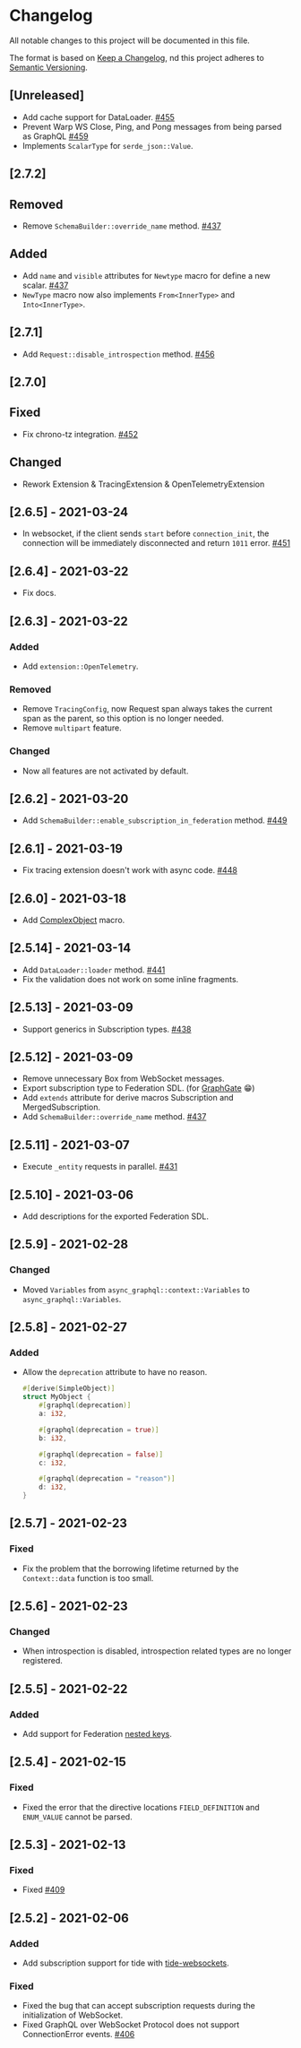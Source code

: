# Changelog
All notable changes to this project will be documented in this file.

The format is based on [Keep a Changelog](https://keepachangelog.com/en/1.0.0/),
nd this project adheres to [Semantic Versioning](https://semver.org/spec/v2.0.0.html).

## [Unreleased]

- Add cache support for DataLoader. [#455](https://github.com/async-graphql/async-graphql/issues/455)
- Prevent Warp WS Close, Ping, and Pong messages from being parsed as GraphQL [#459](https://github.com/async-graphql/async-graphql/pull/459)
- Implements `ScalarType` for `serde_json::Value`.

## [2.7.2]

## Removed

- Remove `SchemaBuilder::override_name` method. [#437](https://github.com/async-graphql/async-graphql/issues/437)
  
## Added

- Add `name` and `visible` attributes for `Newtype` macro for define a new scalar. [#437](https://github.com/async-graphql/async-graphql/issues/437)
- `NewType` macro now also implements `From<InnerType>` and `Into<InnerType>`.

## [2.7.1]

- Add `Request::disable_introspection` method. [#456](https://github.com/async-graphql/async-graphql/issues/456)

## [2.7.0]

## Fixed

- Fix chrono-tz integration. [#452](https://github.com/async-graphql/async-graphql/pull/452)

## Changed

- Rework Extension & TracingExtension & OpenTelemetryExtension

## [2.6.5] - 2021-03-24

- In websocket, if the client sends `start` before `connection_init`, the connection will be immediately disconnected and return `1011` error. [#451](https://github.com/async-graphql/async-graphql/issues/451)

## [2.6.4] - 2021-03-22

- Fix docs.

## [2.6.3] - 2021-03-22

### Added

- Add `extension::OpenTelemetry`.

### Removed

- Remove `TracingConfig`, now Request span always takes the current span as the parent, so this option is no longer needed.
- Remove `multipart` feature.

### Changed

- Now all features are not activated by default.

## [2.6.2] - 2021-03-20

- Add `SchemaBuilder::enable_subscription_in_federation` method.  [#449](https://github.com/async-graphql/async-graphql/issues/449)

## [2.6.1] - 2021-03-19

- Fix tracing extension doesn't work with async code. [#448](https://github.com/async-graphql/async-graphql/issues/448)

## [2.6.0] - 2021-03-18

- Add [ComplexObject](https://docs.rs/async-graphql/2.6.0/async_graphql/attr.ComplexObject.html) macro.

## [2.5.14] - 2021-03-14

- Add `DataLoader::loader` method. [#441](https://github.com/async-graphql/async-graphql/issues/441)
- Fix the validation does not work on some inline fragments.

## [2.5.13] - 2021-03-09

- Support generics in Subscription types. [#438](https://github.com/async-graphql/async-graphql/pull/438)

## [2.5.12] - 2021-03-09

- Remove unnecessary Box from WebSocket messages.
- Export subscription type to Federation SDL. (for [GraphGate](https://github.com/async-graphql/graphgate) 😁)
- Add `extends` attribute for derive macros Subscription and MergedSubscription.
- Add `SchemaBuilder::override_name` method. [#437](https://github.com/async-graphql/async-graphql/issues/437)

## [2.5.11] - 2021-03-07

- Execute `_entity` requests in parallel. [#431](https://github.com/async-graphql/async-graphql/issues/431)

## [2.5.10] - 2021-03-06

- Add descriptions for the exported Federation SDL.

## [2.5.9] - 2021-02-28

### Changed

- Moved `Variables` from `async_graphql::context::Variables` to `async_graphql::Variables`.

## [2.5.8] - 2021-02-27

### Added

- Allow the `deprecation` attribute to have no reason.

    ```rust
    #[derive(SimpleObject)]
    struct MyObject {
        #[graphql(deprecation)]
        a: i32,
    
        #[graphql(deprecation = true)]
        b: i32,
    
        #[graphql(deprecation = false)]
        c: i32,
    
        #[graphql(deprecation = "reason")]
        d: i32,
    }
    ```

## [2.5.7] - 2021-02-23

### Fixed

- Fix the problem that the borrowing lifetime returned by the `Context::data` function is too small.

## [2.5.6] - 2021-02-23

### Changed

- When introspection is disabled, introspection related types are no longer registered.

## [2.5.5] - 2021-02-22

### Added

- Add support for Federation [nested keys](https://www.apollographql.com/docs/federation/entities/#defining-a-compound-primary-key).

## [2.5.4] - 2021-02-15

### Fixed

- Fixed the error that the directive locations `FIELD_DEFINITION` and `ENUM_VALUE` cannot be parsed.

## [2.5.3] - 2021-02-13

### Fixed

- Fixed [#409](https://github.com/async-graphql/async-graphql/issues/409)

## [2.5.2] - 2021-02-06

### Added

- Add subscription support for tide with [tide-websockets](https://crates.io/crates/tide-websockets).

### Fixed

- Fixed the bug that can accept subscription requests during the initialization of WebSocket.
- Fixed GraphQL over WebSocket Protocol does not support ConnectionError events. [#406](https://github.com/async-graphql/async-graphql/issues/406)
